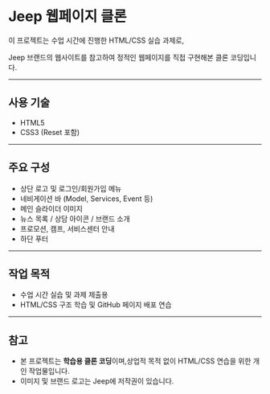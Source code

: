 # Jeep 웹페이지 클론

이 프로젝트는 수업 시간에 진행한 HTML/CSS 실습 과제로,

Jeep 브랜드의 웹사이트를 참고하여 정적인 웹페이지를 직접 구현해본 클론 코딩입니다.

---

## 사용 기술

- HTML5
- CSS3 (Reset 포함)

---

## 주요 구성

- 상단 로고 및 로그인/회원가입 메뉴
- 네비게이션 바 (Model, Services, Event 등)
- 메인 슬라이더 이미지
- 뉴스 목록 / 상담 아이콘 / 브랜드 소개
- 프로모션, 캠프, 서비스센터 안내
- 하단 푸터

---

## 작업 목적

- 수업 시간 실습 및 과제 제출용
- HTML/CSS 구조 학습 및 GitHub 페이지 배포 연습

---

## 참고

- 본 프로젝트는 **학습용 클론 코딩**이며,상업적 목적 없이 HTML/CSS 연습을 위한 개인 작업물입니다.
- 이미지 및 브랜드 로고는 Jeep에 저작권이 있습니다.
